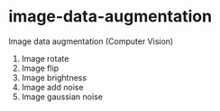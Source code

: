 # image-data-augmentation
Image data augmentation (Computer Vision)

1. Image rotate
2. Image flip
3. Image brightness
4. Image add noise
5. Image gaussian noise
